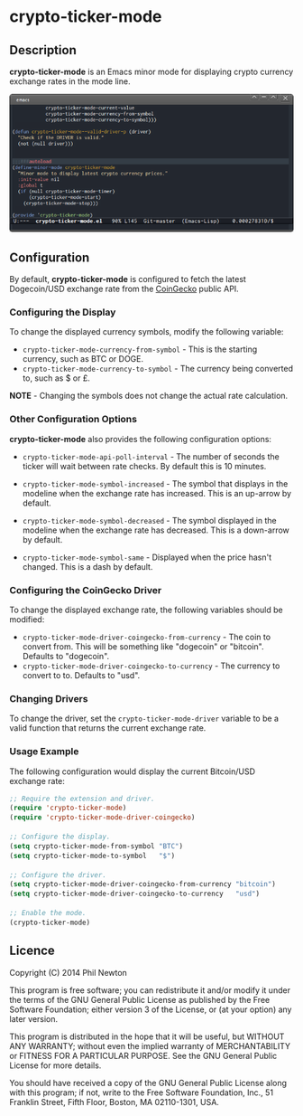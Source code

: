 # crypto-ticker-mode

## Description

**crypto-ticker-mode** is an Emacs minor mode for displaying crypto currency
exchange rates in the mode line.

![crypto-ticker-mode](/crypto-ticker-mode.png)


## Configuration

By default, **crypto-ticker-mode** is configured to fetch the latest
Dogecoin/USD exchange rate from the [CoinGecko](https://coingecko.com/) public API.


### Configuring the Display

To change the displayed currency symbols, modify the following variable:

* `crypto-ticker-mode-currency-from-symbol` - This is the starting currency,
  such as BTC or DOGE.
* `crypto-ticker-mode-currency-to-symbol` - The currency being converted to,
  such as $ or £.

**NOTE** - Changing the symbols does not change the actual rate calculation.


### Other Configuration Options

**crypto-ticker-mode** also provides the following configuration options:

* `crypto-ticker-mode-api-poll-interval` - The number of seconds the ticker will
  wait between rate checks. By default this is 10 minutes.

* `crypto-ticker-mode-symbol-increased` - The symbol that displays in the
  modeline when the exchange rate has increased. This is an up-arrow by default.

* `crypto-ticker-mode-symbol-decreased` - The symbol displayed in the modeline
  when the exchange rate has decreased. This is a down-arrow by default.

* `crypto-ticker-mode-symbol-same` - Displayed when the price hasn't
  changed. This is a dash by default.


### Configuring the CoinGecko Driver

To change the displayed exchange rate, the following variables should be
modified:

* `crypto-ticker-mode-driver-coingecko-from-currency` - The coin to convert
  from. This will be something like "dogecoin" or "bitcoin". Defaults to "dogecoin".
* `crypto-ticker-mode-driver-coingecko-to-currency` - The currency to convert to
  to. Defaults to "usd".


### Changing Drivers

To change the driver, set the `crypto-ticker-mode-driver` variable to be a valid
function that returns the current exchange rate. 


### Usage Example

The following configuration would display the current Bitcoin/USD exchange rate:

```el
;; Require the extension and driver.
(require 'crypto-ticker-mode)
(require 'crypto-ticker-mode-driver-coingecko)

;; Configure the display.
(setq crypto-ticker-mode-from-symbol "BTC")
(setq crypto-ticker-mode-to-symbol   "$")

;; Configure the driver.
(setq crypto-ticker-mode-driver-coingecko-from-currency "bitcoin")
(setq crypto-ticker-mode-driver-coingecko-to-currency   "usd")

;; Enable the mode.
(crypto-ticker-mode)
```


## Licence

Copyright (C) 2014 Phil Newton

This program is free software; you can redistribute it and/or modify it under
the terms of the GNU General Public License as published by the Free Software
Foundation; either version 3 of the License, or (at your option) any later
version.

This program is distributed in the hope that it will be useful, but WITHOUT ANY
WARRANTY; without even the implied warranty of MERCHANTABILITY or FITNESS FOR A
PARTICULAR PURPOSE. See the GNU General Public License for more details.

You should have received a copy of the GNU General Public License along with
this program; if not, write to the Free Software Foundation, Inc., 51 Franklin
Street, Fifth Floor, Boston, MA 02110-1301, USA.
